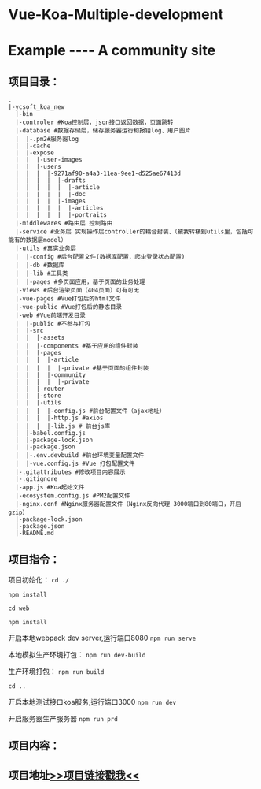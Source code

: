 # Vue-Koa-Multiple-development
# Example  ---- A community site
## 项目目录：
    .
    |-ycsoft_koa_new
      |-bin
      |-controler #Koa控制层，json接口返回数据，页面跳转 
      |-database #数据存储层，储存服务器运行和报错log、用户图片
      |  |-.pm2#服务器log
      |  |-cache
      |  |-expose
      |  |  |-user-images
      |  |  |-users
      |  |  |  |-9271af90-a4a3-11ea-9ee1-d525ae67413d
      |  |  |  |  |-drafts
      |  |  |  |  |  |-article
      |  |  |  |  |  |-doc
      |  |  |  |  |-images
      |  |  |  |  |  |-articles
      |  |  |  |  |  |-portraits
      |-middlewares #路由层 控制路由
      |-service #业务层 实现操作层controller的耦合封装、（被我转移到utils里，包括可能有的数据层model）
      |-utils #真实业务层
      |  |-config #后台配置文件(数据库配置，爬虫登录状态配置)
      |  |-db #数据库
      |  |-lib #工具类
      |  |-pages #多页面应用，基于页面的业务处理
      |-views #后台渲染页面（404页面）可有可无
      |-vue-pages #Vue打包后的html文件
      |-vue-public #Vue打包后的静态目录
      |-web #Vue前端开发目录
      |  |-public #不参与打包
      |  |-src
      |  |  |-assets
      |  |  |-components #基于应用的组件封装
      |  |  |-pages
      |  |  |  |-article
      |  |  |  |  |-private #基于页面的组件封装
      |  |  |  |-community
      |  |  |  |  |-private
      |  |  |-router
      |  |  |-store
      |  |  |-utils
	  |  |  |  |-config.js #前台配置文件（ajax地址）
	  |  |  |  |-http.js #axios
	  |  |  |  |-lib.js # 前台js库
      |  |-babel.config.js
      |  |-package-lock.json
      |  |-package.json
	  |  |-.env.devbuild #前台环境变量配置文件
      |  |-vue.config.js #Vue 打包配置文件
      |-.gitattributes #修改项目内容展示
      |-.gitignore
      |-app.js #Koa起始文件
      |-ecosystem.config.js #PM2配置文件
      |-nginx.conf #Nginx服务器配置文件（Nginx反向代理 3000端口到80端口，开启gzip）
      |-package-lock.json
      |-package.json
      |-README.md


## 项目指令：
项目初始化：
`cd ./`

`npm install`

`cd web`

`npm install`

开启本地webpack dev server,运行端口8080
`npm run serve`

本地模拟生产环境打包：
`npm run dev-build`

生产环境打包：
`npm run build`

`cd ..`

开启本地测试接口koa服务,运行端口3000
`npm run dev`

开启服务器生产服务器
`npm run prd`

## 项目内容：

## 项目地址[>>项目链接戳我<<](http://114.115.236.101:3000/community ">>项目链接戳我<<")



